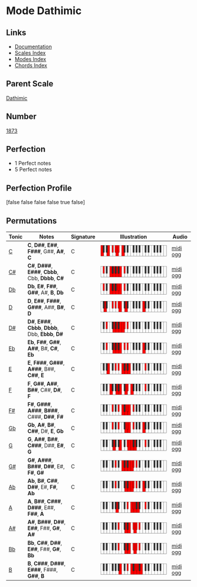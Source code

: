 # Mode Dathimic

## Links

- [Documentation](index.md)
- [Scales Index](Scales.md)
- [Modes Index](Modes.md)
- [Chords Index](Chords.md)

## Parent Scale

[Dathimic](ScaleDathimic.md)

## Number

[1873](https://ianring.com/musictheory/scales/1873)

## Perfection

- 1 Perfect notes
- 5 Perfect notes

## Perfection Profile

[false false false false true false]

## Permutations

| Tonic | Notes | Signature | Illustration | Audio |
|-------|-------|-----------|--------------|-------|
| [C](ModeCNaturalDathimic.md) | **C**, **D##**, **E##**, **F###**, G##, **A#**, **C** | C | ![CNaturalDathimic](ModeCNaturalDathimic.png) | [midi](ModeCNaturalDathimic.mid) [ogg](ModeCNaturalDathimic.ogg) |
| [C#](ModeCSharpDathimic.md) | **C#**, **D###**, **E###**, **Cbbb**, Cbb, **Dbbb**, **C#** | C | ![CSharpDathimic](ModeCSharpDathimic.png) | [midi](ModeCSharpDathimic.mid) [ogg](ModeCSharpDathimic.ogg) |
| [Db](ModeDFlatDathimic.md) | **Db**, **E#**, **F##**, **G##**, A#, **B**, **Db** | C | ![DFlatDathimic](ModeDFlatDathimic.png) | [midi](ModeDFlatDathimic.mid) [ogg](ModeDFlatDathimic.ogg) |
| [D](ModeDNaturalDathimic.md) | **D**, **E##**, **F###**, **G###**, A##, **B#**, **D** | C | ![DNaturalDathimic](ModeDNaturalDathimic.png) | [midi](ModeDNaturalDathimic.mid) [ogg](ModeDNaturalDathimic.ogg) |
| [D#](ModeDSharpDathimic.md) | **D#**, **E###**, **Cbbb**, **Dbbb**, Dbb, **Ebbb**, **D#** | C | ![DSharpDathimic](ModeDSharpDathimic.png) | [midi](ModeDSharpDathimic.mid) [ogg](ModeDSharpDathimic.ogg) |
| [Eb](ModeEFlatDathimic.md) | **Eb**, **F##**, **G##**, **A##**, B#, **C#**, **Eb** | C | ![EFlatDathimic](ModeEFlatDathimic.png) | [midi](ModeEFlatDathimic.mid) [ogg](ModeEFlatDathimic.ogg) |
| [E](ModeENaturalDathimic.md) | **E**, **F###**, **G###**, **A###**, B##, **C##**, **E** | C | ![ENaturalDathimic](ModeENaturalDathimic.png) | [midi](ModeENaturalDathimic.mid) [ogg](ModeENaturalDathimic.ogg) |
| [F](ModeFNaturalDathimic.md) | **F**, **G##**, **A##**, **B##**, C##, **D#**, **F** | C | ![FNaturalDathimic](ModeFNaturalDathimic.png) | [midi](ModeFNaturalDathimic.mid) [ogg](ModeFNaturalDathimic.ogg) |
| [F#](ModeFSharpDathimic.md) | **F#**, **G###**, **A###**, **B###**, C###, **D##**, **F#** | C | ![FSharpDathimic](ModeFSharpDathimic.png) | [midi](ModeFSharpDathimic.mid) [ogg](ModeFSharpDathimic.ogg) |
| [Gb](ModeGFlatDathimic.md) | **Gb**, **A#**, **B#**, **C##**, D#, **E**, **Gb** | C | ![GFlatDathimic](ModeGFlatDathimic.png) | [midi](ModeGFlatDathimic.mid) [ogg](ModeGFlatDathimic.ogg) |
| [G](ModeGNaturalDathimic.md) | **G**, **A##**, **B##**, **C###**, D##, **E#**, **G** | C | ![GNaturalDathimic](ModeGNaturalDathimic.png) | [midi](ModeGNaturalDathimic.mid) [ogg](ModeGNaturalDathimic.ogg) |
| [G#](ModeGSharpDathimic.md) | **G#**, **A###**, **B###**, **D##**, E#, **F#**, **G#** | C | ![GSharpDathimic](ModeGSharpDathimic.png) | [midi](ModeGSharpDathimic.mid) [ogg](ModeGSharpDathimic.ogg) |
| [Ab](ModeAFlatDathimic.md) | **Ab**, **B#**, **C##**, **D##**, E#, **F#**, **Ab** | C | ![AFlatDathimic](ModeAFlatDathimic.png) | [midi](ModeAFlatDathimic.mid) [ogg](ModeAFlatDathimic.ogg) |
| [A](ModeANaturalDathimic.md) | **A**, **B##**, **C###**, **D###**, E##, **F##**, **A** | C | ![ANaturalDathimic](ModeANaturalDathimic.png) | [midi](ModeANaturalDathimic.mid) [ogg](ModeANaturalDathimic.ogg) |
| [A#](ModeASharpDathimic.md) | **A#**, **B###**, **D##**, **E##**, F##, **G#**, **A#** | C | ![ASharpDathimic](ModeASharpDathimic.png) | [midi](ModeASharpDathimic.mid) [ogg](ModeASharpDathimic.ogg) |
| [Bb](ModeBFlatDathimic.md) | **Bb**, **C##**, **D##**, **E##**, F##, **G#**, **Bb** | C | ![BFlatDathimic](ModeBFlatDathimic.png) | [midi](ModeBFlatDathimic.mid) [ogg](ModeBFlatDathimic.ogg) |
| [B](ModeBNaturalDathimic.md) | **B**, **C###**, **D###**, **E###**, F###, **G##**, **B** | C | ![BNaturalDathimic](ModeBNaturalDathimic.png) | [midi](ModeBNaturalDathimic.mid) [ogg](ModeBNaturalDathimic.ogg) |
